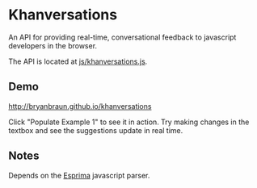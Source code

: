 # Khanversations

An API for providing real-time, conversational feedback to javascript developers in the browser.

The API is located at [js/khanversations.js](https://github.com/bryanbraun/khanversations/blob/gh-pages/js/khanversations.js).

## Demo
http://bryanbraun.github.io/khanversations

Click "Populate Example 1" to see it in action. Try making changes in the textbox and see the suggestions update in real time.

## Notes
Depends on the [Esprima](http://esprima.org/) javascript parser.